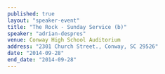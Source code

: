 ```yaml
---
published: true
layout: "speaker-event"
title: "The Rock - Sunday Service (b)"
speaker: "adrian-despres"
venue: Conway High School Auditorium
address: "2301 Church Street., Conway, SC 29526"
date: "2014-09-28"
end_date: "2014-09-28"
---
```



